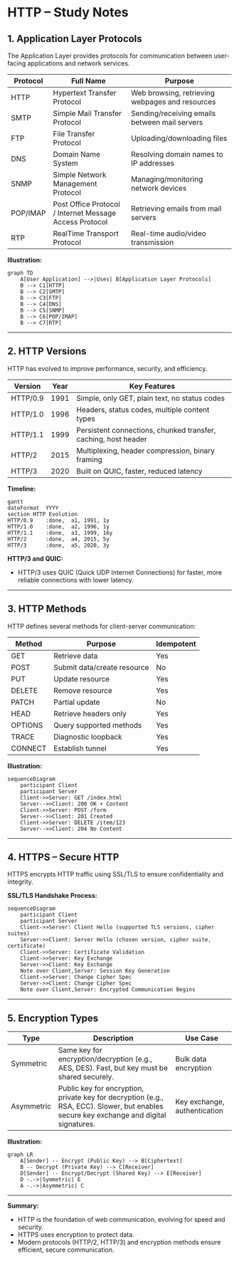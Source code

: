 # HTTP – Study Notes

## 1. Application Layer Protocols

The Application Layer provides protocols for communication between user-facing applications and network services.

| Protocol | Full Name                                               | Purpose                                         |
| -------- | ------------------------------------------------------- | ----------------------------------------------- |
| HTTP     | Hypertext Transfer Protocol                             | Web browsing, retrieving webpages and resources |
| SMTP     | Simple Mail Transfer Protocol                           | Sending/receiving emails between mail servers   |
| FTP      | File Transfer Protocol                                  | Uploading/downloading files                     |
| DNS      | Domain Name System                                      | Resolving domain names to IP addresses          |
| SNMP     | Simple Network Management Protocol                      | Managing/monitoring network devices             |
| POP/IMAP | Post Office Protocol / Internet Message Access Protocol | Retrieving emails from mail servers             |
| RTP      | RealTime Transport Protocol                             | Real-time audio/video transmission              |

**Illustration:**

```mermaid
graph TD
    A[User Application] -->|Uses| B[Application Layer Protocols]
    B --> C1[HTTP]
    B --> C2[SMTP]
    B --> C3[FTP]
    B --> C4[DNS]
    B --> C5[SNMP]
    B --> C6[POP/IMAP]
    B --> C7[RTP]
```

---

## 2. HTTP Versions

HTTP has evolved to improve performance, security, and efficiency.

| Version  | Year | Key Features                                                   |
| -------- | ---- | -------------------------------------------------------------- |
| HTTP/0.9 | 1991 | Simple, only GET, plain text, no status codes                  |
| HTTP/1.0 | 1996 | Headers, status codes, multiple content types                  |
| HTTP/1.1 | 1999 | Persistent connections, chunked transfer, caching, host header |
| HTTP/2   | 2015 | Multiplexing, header compression, binary framing               |
| HTTP/3   | 2020 | Built on QUIC, faster, reduced latency                         |

**Timeline:**

```mermaid
gantt
dateFormat  YYYY
section HTTP Evolution
HTTP/0.9    :done,  a1, 1991, 1y
HTTP/1.0    :done,  a2, 1996, 1y
HTTP/1.1    :done,  a3, 1999, 16y
HTTP/2      :done,  a4, 2015, 5y
HTTP/3      :done,  a5, 2020, 3y
```

**HTTP/3 and QUIC:**

- HTTP/3 uses QUIC (Quick UDP Internet Connections) for faster, more reliable connections with lower latency.

---

## 3. HTTP Methods

HTTP defines several methods for client-server communication:

| Method  | Purpose                     | Idempotent |
| ------- | --------------------------- | ---------- |
| GET     | Retrieve data               | Yes        |
| POST    | Submit data/create resource | No         |
| PUT     | Update resource             | Yes        |
| DELETE  | Remove resource             | Yes        |
| PATCH   | Partial update              | No         |
| HEAD    | Retrieve headers only       | Yes        |
| OPTIONS | Query supported methods     | Yes        |
| TRACE   | Diagnostic loopback         | Yes        |
| CONNECT | Establish tunnel            | Yes        |

**Illustration:**

```mermaid
sequenceDiagram
    participant Client
    participant Server
    Client->>Server: GET /index.html
    Server-->>Client: 200 OK + Content
    Client->>Server: POST /form
    Server-->>Client: 201 Created
    Client->>Server: DELETE /item/123
    Server-->>Client: 204 No Content
```

---

## 4. HTTPS – Secure HTTP

HTTPS encrypts HTTP traffic using SSL/TLS to ensure confidentiality and integrity.

**SSL/TLS Handshake Process:**

```mermaid
sequenceDiagram
    participant Client
    participant Server
    Client->>Server: Client Hello (supported TLS versions, cipher suites)
    Server->>Client: Server Hello (chosen version, cipher suite, certificate)
    Client->>Server: Certificate Validation
    Client->>Server: Key Exchange
    Server->>Client: Key Exchange
    Note over Client,Server: Session Key Generation
    Client->>Server: Change Cipher Spec
    Server->>Client: Change Cipher Spec
    Note over Client,Server: Encrypted Communication Begins
```

---

## 5. Encryption Types

| Type       | Description                                                                                                                             | Use Case                     |
| ---------- | --------------------------------------------------------------------------------------------------------------------------------------- | ---------------------------- |
| Symmetric  | Same key for encryption/decryption (e.g., AES, DES). Fast, but key must be shared securely.                                             | Bulk data encryption         |
| Asymmetric | Public key for encryption, private key for decryption (e.g., RSA, ECC). Slower, but enables secure key exchange and digital signatures. | Key exchange, authentication |

**Illustration:**

```mermaid
graph LR
    A[Sender] -- Encrypt (Public Key) --> B[Ciphertext]
    B -- Decrypt (Private Key) --> C[Receiver]
    D[Sender] -- Encrypt/Decrypt (Shared Key) --> E[Receiver]
    D -.->|Symmetric| E
    A -.->|Asymmetric| C
```

---

**Summary:**

- HTTP is the foundation of web communication, evolving for speed and security.
- HTTPS uses encryption to protect data.
- Modern protocols (HTTP/2, HTTP/3) and encryption methods ensure efficient, secure communication.
